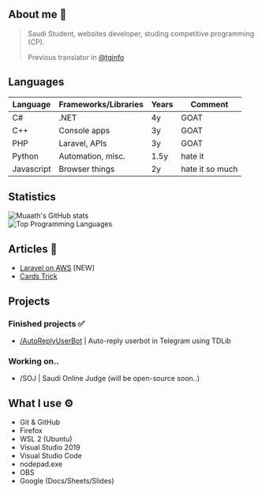 ## About me 📜
> Saudi Student, websites developer, studing competitive programming (CP).
> 
> Previous translator in [@tginfo](https://github.com/tginfo)

## Languages
| Language      | Frameworks/Libraries | Years | Comment         | 
|---------------|----------------------|-------|-----------------|
| C#            | .NET                 | 4y    | GOAT            |
| C++           | Console apps         | 3y    | GOAT            |
| PHP           | Laravel, APIs        | 3y    | GOAT            |
| Python        | Automation, misc.    | 1.5y  | hate it         |
| Javascript    | Browser things       | 2y    | hate it so much |

## Statistics 
![Muaath's GitHub stats](https://github-readme-stats.vercel.app/api?username=Muaath5&count_private=true&show_icons=true&theme=merko)  
![Top Programming Languages](https://github-readme-stats.vercel.app/api/top-langs/?username=Muaath5&layout=compact&theme=merko)

## Articles 📜
- [Laravel on AWS](/laravel_aws.md) \[NEW\]
- [Cards Trick](/cards_trick.md)

## Projects
### Finished projects ✅
- [/AutoReplyUserBot](https://github.com/Muaath5/AutoReplyUserBot) | Auto-reply userbot in Telegram using TDLib

### Working on..
- /SOJ | Saudi Online Judge (will be open-source soon..)

## What I use ⚙
- Git & GitHub
- Firefox
- WSL 2 (Ubuntu)
- Visual Studio 2019
- Visual Studio Code
- nodepad.exe
- OBS
- Google (Docs/Sheets/Slides)
